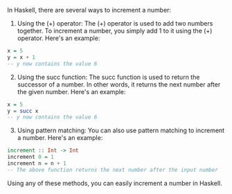 In Haskell, there are several ways to increment a number:

1. Using the (+) operator:
The (+) operator is used to add two numbers together. To increment a number, you simply add 1 to it using the (+) operator. Here's an example:

```haskell
x = 5
y = x + 1
-- y now contains the value 6
```

2. Using the succ function:
The succ function is used to return the successor of a number. In other words, it returns the next number after the given number. Here's an example:

```haskell
x = 5
y = succ x
-- y now contains the value 6
```

3. Using pattern matching:
You can also use pattern matching to increment a number. Here's an example:

```haskell
increment :: Int -> Int
increment 0 = 1
increment n = n + 1
-- The above function returns the next number after the input number
```

Using any of these methods, you can easily increment a number in Haskell.